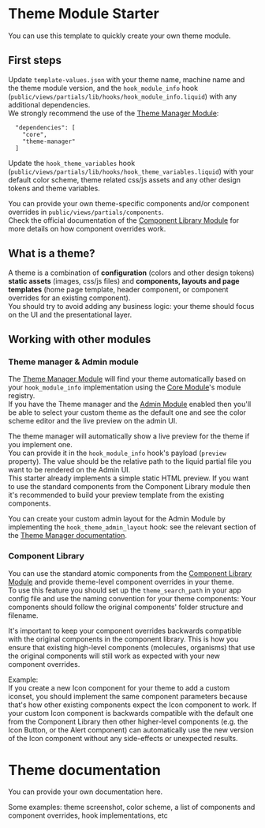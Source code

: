 # Theme Module Starter

You can use this template to quickly create your own theme module.  

## First steps

Update `template-values.json` with your theme name, machine name and the theme module version, and the `hook_module_info` hook (`public/views/partials/lib/hooks/hook_module_info.liquid`) with any additional dependencies.  
We strongly recommend the use of the [Theme Manager Module](https://github.com/Platform-OS/pos-module-theme-manager):
```
  "dependencies": [
    "core",
    "theme-manager"
  ]
```

Update the `hook_theme_variables` hook (`public/views/partials/lib/hooks/hook_theme_variables.liquid`) with your default color scheme, theme related css/js assets and any other design tokens and theme variables.  

You can provide your own theme-specific components and/or component overrides in `public/views/partials/components`.  
Check the official documentation of the [Component Library Module](https://github.com/Platform-OS/pos-module-components#usage) for more details on how component overrides work. 

## What is a theme?

A theme is a combination of **configuration** (colors and other design tokens) **static assets** (images, css/js files) and **components, layouts and page templates** (home page template, header component, or component overrides for an existing component).  
You should try to avoid adding any business logic: your theme should focus on the UI and the presentational layer.

## Working with other modules

### Theme manager & Admin module

The [Theme Manager Module](https://github.com/Platform-OS/pos-module-theme-manager) will find your theme automatically based on your `hook_module_info` implementation using the [Core Module](https://github.com/Platform-OS/pos-module-core)'s module registry.  
If you have the Theme manager and the [Admin Module](https://github.com/Platform-OS/pos-module-admin) enabled then you'll be able to select your custom theme as the default one and see the color scheme editor and the live preview on the admin UI.

The theme manager will automatically show a live preview for the theme if you implement one.  
You can provide it in the `hook_module_info` hook's payload (`preview` property). The value should be the relative path to the liquid partial file you want to be rendered on the Admin UI.  
This starter already implements a simple static HTML preview. If you want to use the standard components from the Component Library module then it's recommended to build your preview template from the existing components.

You can create your custom admin layout for the Admin Module by implementing the `hook_theme_admin_layout` hook: see the relevant section of the [Theme Manager documentation](https://github.com/Platform-OS/pos-module-theme-manager#hooks).

### Component Library
You can use the standard atomic components from the [Component Library Module](https://github.com/Platform-OS/pos-module-components) and provide theme-level component overrides in your theme.  
To use this feature you should set up the `theme_search_path` in your app config file and use the naming convention for your theme components: Your components should follow the original components' folder structure and filename.  

It's important to keep your component overrides backwards compatible with the original components in the component library. This is how you ensure that existing high-level components (molecules, organisms) that use the original components will still work as expected with your new component overrides.  

Example:  
If you create a new Icon component for your theme to add a custom iconset, you should implement the same component parameters because that's how other existing components expect the Icon component to work. If your custom Icon component is backwards compatible with the default one from the Component Library then other higher-level components (e.g. the Icon Button, or the Alert component) can automatically use the new version of the Icon component without any side-effects or unexpected results.


# Theme documentation  

You can provide your own documentation here.  

Some examples: theme screenshot, color scheme, a list of components and component overrides, hook implementations, etc
